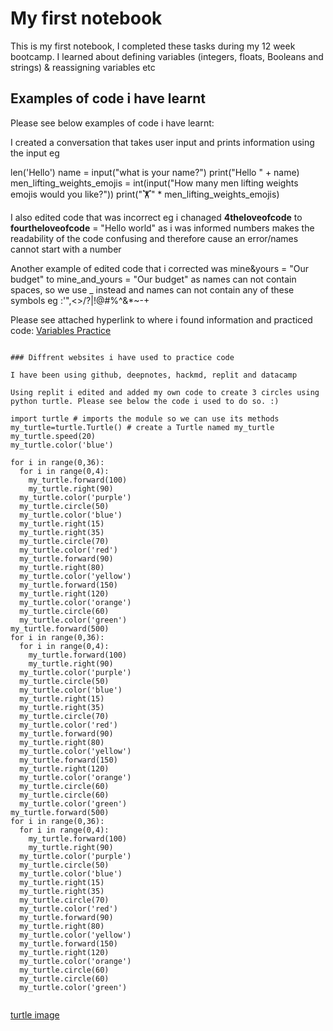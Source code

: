 # My first notebook

This is my first notebook, I completed these tasks during my 12 week bootcamp.
I learned about defining variables (integers, floats, Booleans and strings) & reassigning variables etc

## Examples of code i have learnt 

Please see below examples of code i have learnt:

I created a conversation that takes user input and prints information using the input eg

len('Hello')
name = input("what is your name?")
print("Hello " + name)
men_lifting_weights_emojis = int(input("How many men lifting weights emojis would you like?"))
print("🏋️" * men_lifting_weights_emojis)

I also edited code that was incorrect eg i chanaged **4theloveofcode** to **fourtheloveofcode** = "Hello world" as i was informed numbers makes the readability of the code confusing and therefore cause an error/names cannot start with a number

Another example of edited code that i corrected was mine&yours = "Our budget" to mine_and_yours = "Our budget" as names can not contain spaces, so we use _ instead and names can not contain any of these symbols eg :'",<>/?|!@#%^&*~-+ 

Please see attached hyperlink to where i found information and practiced code: [Variables Practice](https://deepnote.com/workspace/katia-punter-1f84-20b2cf09-5782-4ce3-8cf7-1522f2bd3efb/project/variables-data-types-d1b4c8ad-c09d-4ba7-8b1c-94f5cad60958/%2Fnotebook.ipynb)

```

### Diffrent websites i have used to practice code

I have been using github, deepnotes, hackmd, replit and datacamp

Using replit i edited and added my own code to create 3 circles using python turtle. Please see below the code i used to do so. :)

import turtle # imports the module so we can use its methods
my_turtle=turtle.Turtle() # create a Turtle named my_turtle
my_turtle.speed(20)
my_turtle.color('blue')

for i in range(0,36):
  for i in range(0,4):
    my_turtle.forward(100)
    my_turtle.right(90)
  my_turtle.color('purple')
  my_turtle.circle(50)
  my_turtle.color('blue')
  my_turtle.right(15)
  my_turtle.right(35)
  my_turtle.circle(70)
  my_turtle.color('red')
  my_turtle.forward(90)
  my_turtle.right(80)
  my_turtle.color('yellow')
  my_turtle.forward(150)
  my_turtle.right(120)
  my_turtle.color('orange')
  my_turtle.circle(60)
  my_turtle.color('green')
my_turtle.forward(500)
for i in range(0,36):
  for i in range(0,4):
    my_turtle.forward(100)
    my_turtle.right(90)
  my_turtle.color('purple')
  my_turtle.circle(50)
  my_turtle.color('blue')
  my_turtle.right(15)
  my_turtle.right(35)
  my_turtle.circle(70)
  my_turtle.color('red')
  my_turtle.forward(90)
  my_turtle.right(80)
  my_turtle.color('yellow')
  my_turtle.forward(150)
  my_turtle.right(120)
  my_turtle.color('orange')
  my_turtle.circle(60)
  my_turtle.circle(60)
  my_turtle.color('green')
my_turtle.forward(500)
for i in range(0,36):
  for i in range(0,4):
    my_turtle.forward(100)
    my_turtle.right(90)
  my_turtle.color('purple')
  my_turtle.circle(50)
  my_turtle.color('blue')
  my_turtle.right(15)
  my_turtle.right(35)
  my_turtle.circle(70)
  my_turtle.color('red')
  my_turtle.forward(90)
  my_turtle.right(80)
  my_turtle.color('yellow')
  my_turtle.forward(150)
  my_turtle.right(120)
  my_turtle.color('orange')
  my_turtle.circle(60)
  my_turtle.circle(60)
  my_turtle.color('green')
  
  ```

[turtle image](https://user-images.githubusercontent.com/113345339/190013191-0c484e92-dadf-48b2-b71e-d58d28d45fc5.png)
